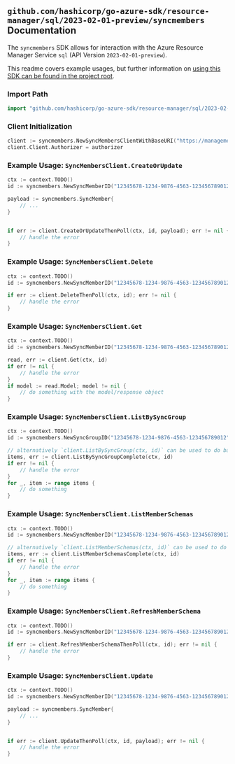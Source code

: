 
## `github.com/hashicorp/go-azure-sdk/resource-manager/sql/2023-02-01-preview/syncmembers` Documentation

The `syncmembers` SDK allows for interaction with the Azure Resource Manager Service `sql` (API Version `2023-02-01-preview`).

This readme covers example usages, but further information on [using this SDK can be found in the project root](https://github.com/hashicorp/go-azure-sdk/tree/main/docs).

### Import Path

```go
import "github.com/hashicorp/go-azure-sdk/resource-manager/sql/2023-02-01-preview/syncmembers"
```


### Client Initialization

```go
client := syncmembers.NewSyncMembersClientWithBaseURI("https://management.azure.com")
client.Client.Authorizer = authorizer
```


### Example Usage: `SyncMembersClient.CreateOrUpdate`

```go
ctx := context.TODO()
id := syncmembers.NewSyncMemberID("12345678-1234-9876-4563-123456789012", "example-resource-group", "serverValue", "databaseValue", "syncGroupValue", "syncMemberValue")

payload := syncmembers.SyncMember{
	// ...
}


if err := client.CreateOrUpdateThenPoll(ctx, id, payload); err != nil {
	// handle the error
}
```


### Example Usage: `SyncMembersClient.Delete`

```go
ctx := context.TODO()
id := syncmembers.NewSyncMemberID("12345678-1234-9876-4563-123456789012", "example-resource-group", "serverValue", "databaseValue", "syncGroupValue", "syncMemberValue")

if err := client.DeleteThenPoll(ctx, id); err != nil {
	// handle the error
}
```


### Example Usage: `SyncMembersClient.Get`

```go
ctx := context.TODO()
id := syncmembers.NewSyncMemberID("12345678-1234-9876-4563-123456789012", "example-resource-group", "serverValue", "databaseValue", "syncGroupValue", "syncMemberValue")

read, err := client.Get(ctx, id)
if err != nil {
	// handle the error
}
if model := read.Model; model != nil {
	// do something with the model/response object
}
```


### Example Usage: `SyncMembersClient.ListBySyncGroup`

```go
ctx := context.TODO()
id := syncmembers.NewSyncGroupID("12345678-1234-9876-4563-123456789012", "example-resource-group", "serverValue", "databaseValue", "syncGroupValue")

// alternatively `client.ListBySyncGroup(ctx, id)` can be used to do batched pagination
items, err := client.ListBySyncGroupComplete(ctx, id)
if err != nil {
	// handle the error
}
for _, item := range items {
	// do something
}
```


### Example Usage: `SyncMembersClient.ListMemberSchemas`

```go
ctx := context.TODO()
id := syncmembers.NewSyncMemberID("12345678-1234-9876-4563-123456789012", "example-resource-group", "serverValue", "databaseValue", "syncGroupValue", "syncMemberValue")

// alternatively `client.ListMemberSchemas(ctx, id)` can be used to do batched pagination
items, err := client.ListMemberSchemasComplete(ctx, id)
if err != nil {
	// handle the error
}
for _, item := range items {
	// do something
}
```


### Example Usage: `SyncMembersClient.RefreshMemberSchema`

```go
ctx := context.TODO()
id := syncmembers.NewSyncMemberID("12345678-1234-9876-4563-123456789012", "example-resource-group", "serverValue", "databaseValue", "syncGroupValue", "syncMemberValue")

if err := client.RefreshMemberSchemaThenPoll(ctx, id); err != nil {
	// handle the error
}
```


### Example Usage: `SyncMembersClient.Update`

```go
ctx := context.TODO()
id := syncmembers.NewSyncMemberID("12345678-1234-9876-4563-123456789012", "example-resource-group", "serverValue", "databaseValue", "syncGroupValue", "syncMemberValue")

payload := syncmembers.SyncMember{
	// ...
}


if err := client.UpdateThenPoll(ctx, id, payload); err != nil {
	// handle the error
}
```
